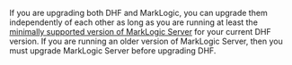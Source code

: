 If you are upgrading both DHF and MarkLogic, you can upgrade them independently of each other as long as you are running at least the [minimally supported version of MarkLogic Server]({{site.baseurl}}/understanding/upgrading/#requirements) for your current DHF version. If you are running an older version of MarkLogic Server, then you must upgrade MarkLogic Server before upgrading DHF.